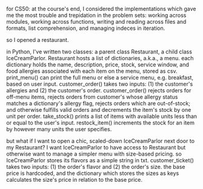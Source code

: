 for CS50:
at the course's end, I considered the implementations which gave me the most trouble and trepidation in the problem sets: working across modules, working across functions, writing and reading across files and formats, list comprehension, and managing indeces in iteration.

so I opened a restaurant.

in Python, I've written two classes: a parent class Restaurant, a child class IceCreamParlor. Restaurant hosts a list of dictionaries, a.k.a., a menu. each dictionary holds the name, description, price, stock, service window, and food allergies associated with each item on the menu, stored as csv. print_menu() can print the full menu or else a service menu, e.g. breakfast, based on user input. customer_order() takes two inputs: (1) the customer's allergies and (2) the customer's order. customer_order() rejects orders for off-menu items, rejects orders from customer's whose allergy status matches a dictionary's allergy flag, rejects orders which are out-of-stock; and otherwise fulfills valid orders and decrements the item's stock by one unit per order. take_stock() prints a list of items with available units less than or equal to the user's input. restock_item() increments the stock for an item by however many units the user specifies.

but what if I want to open a chic, scaled-down IceCreamParlor next door to my Restaurant? I want IceCreamParlor to have access to Restaurant but otherwise want to manage a simpler menu with size-based pricing. so IceCreamParlor stores its flavors as a simple string in txt. customer_ticket() takes two inputs: (1) the order's flavor and (2) the order's size. the base price is hardcoded, and the dictionary which stores the sizes as keys calculates the size's price in relation to the base price.
